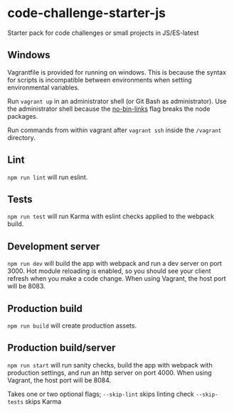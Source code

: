 # code-challenge-starter-js
Starter pack for code challenges or small projects in JS/ES-latest

## Windows
Vagrantfile is provided for running on windows. This is because the syntax for
scripts is incompatible between environments when setting environmental variables.

Run `vagrant up` in an administrator shell (or Git Bash as administrator).
Use the administrator shell because the [no-bin-links](https://github.com/npm/npm/issues/9901)
flag breaks the node packages.

Run commands from within vagrant after `vagrant ssh` inside the `/vagrant` directory.

## Lint
`npm run lint` will run eslint.

## Tests
`npm run test` will run Karma with eslint checks applied to the webpack build.

## Development server
`npm run dev` will build the app with webpack and run a dev server on port 3000.
Hot module reloading is enabled, so you should see your client refresh when you
make a code change.
When using Vagrant, the host port will be 8083.

## Production build
`npm run build` will create production assets.

## Production build/server
`npm run start` will run sanity checks, build the app with webpack with
production settings, and run an http server on port 4000.
When using Vagrant, the host port will be 8084.

Takes one or two optional flags;
`--skip-lint` skips linting check
`--skip-tests` skips Karma
